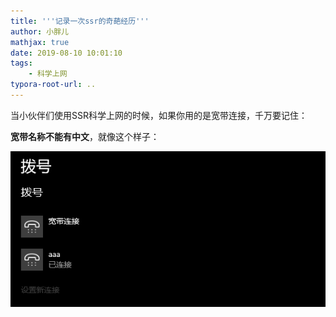 ```yaml
---
title: '''记录一次ssr的奇葩经历'''
author: 小胖儿
mathjax: true
date: 2019-08-10 10:01:10
tags:
	- 科学上网
typora-root-url: ..
---
```


当小伙伴们使用SSR科学上网的时候，如果你用的是宽带连接，千万要记住：

**宽带名称不能有中文**，就像这个样子：

![](/assets/QQ截图20190716095938.png)

